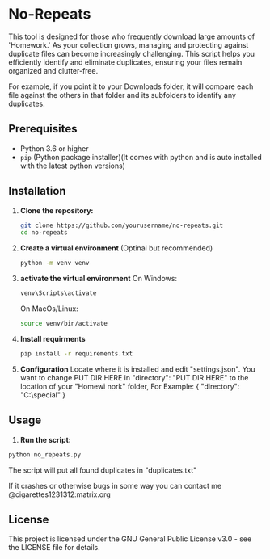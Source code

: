 # No-Repeats
This tool is designed for those who frequently download large amounts of 'Homework.' As your collection grows, managing and protecting against duplicate files can become increasingly challenging. This script helps you efficiently identify and eliminate duplicates, ensuring your files remain organized and clutter-free.


For example, if you point it to your Downloads folder, it will compare each file against the others in that folder and its subfolders to identify any duplicates.

## Prerequisites

- Python 3.6 or higher
- `pip` (Python package installer)(It comes with python and is auto installed with the latest python versions)


## Installation

1. **Clone the repository:**

   ```sh
   git clone https://github.com/yourusername/no-repeats.git
   cd no-repeats

2. **Create a virtual environment** (Optinal but recommended)
   ```sh
   python -m venv venv

3. **activate the virtual environment**
   On Windows:
   ```sh
   venv\Scripts\activate
   ```
   On MacOs/Linux:
   ```sh
   source venv/bin/activate
   
4. **Install requirments**
   ```sh
   pip install -r requirements.txt
   
5. **Configuration**
   Locate where it is installed and edit "settings.json".
   You want to change PUT DIR HERE in "directory": "PUT DIR HERE" to the location of your "Homewi nork" folder, For Example: {
                                                                                                                            "directory": "C:\special"
                                                                                                                           }

 ## Usage

 1. **Run the script:**

   ```sh
   python no_repeats.py
   ```
The script will put all found duplicates in "duplicates.txt"

If it crashes or otherwise bugs in some way you can contact me @cigarettes1231312:matrix.org


## License

This project is licensed under the GNU General Public License v3.0 - see the LICENSE file for details.

   
